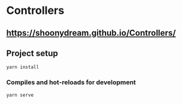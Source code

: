 # Controllers

## https://shoonydream.github.io/Controllers/

## Project setup
```
yarn install
```

### Compiles and hot-reloads for development
```
yarn serve
```
